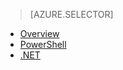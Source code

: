 > [AZURE.SELECTOR]
- [Overview](/documentation/articles/hdinsight-use-sqoop)
- [PowerShell](/documentation/articles/hdinsight-hadoop-use-sqoop-powershell)
- [.NET](/documentation/articles/hdinsight-hadoop-use-sqoop-dotnet-sdk)

<!---HONumber=67-->